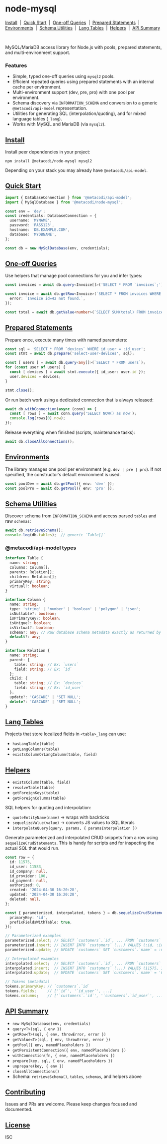 # node-mysql

[Install](#install)
&nbsp;|&nbsp; [Quick Start](#quick-start)
&nbsp;|&nbsp; [One-off Queries](#one-off-queries)
&nbsp;|&nbsp; [Prepared Statements](#prepared-statements)
&nbsp;|&nbsp; [Environments](#environments)
&nbsp;|&nbsp; [Schema Utilities](#schema-utilities)
&nbsp;|&nbsp; [Lang Tables](#lang-tables)
&nbsp;|&nbsp; [Helpers](#helpers)
&nbsp;|&nbsp; [API Summary](#api-summary)

<br />

MySQL/MariaDB access library for Node.js with pools, prepared statements, and multi-environment support.


### Features

- Simple, typed one-off queries using `mysql2` pools.
- Efficient repeated queries using prepared statements with an internal cache per environment.
- Multi-environment support (dev, pre, pro) with one pool per environment.
- Schema discovery via `INFORMATION_SCHEMA` and conversion to a generic `@metacodi/api-model` representation.
- Utilities for generating SQL (interpolation/quoting), and for mixed language tables (`_lang`).
- Works with MySQL and MariaDB (via `mysql2`).

## [Install](#node-mysql)

Install peer dependencies in your project:

```
npm install @metacodi/node-mysql mysql2
```

Depending on your stack you may already have `@metacodi/api-model`.

## [Quick Start](#node-mysql)

```typescript
import { DatabaseConnection } from '@metacodi/api-model';
import { MySqlDatabase } from '@metacodi/node-mysql';

const env = 'dev';
const credentials: DatabaseConnection = {
  username: 'MYNAME',
  password: 'PASS123',
  hostname: 'DB.EXAMPLE.COM',
  database: 'MYDBNAME',
};

const db = new MySqlDatabase(env, credentials);
```

## [One-off Queries](#node-mysql)

Use helpers that manage pool connections for you and infer types:

```typescript
const invoices = await db.query<Invoice[]>('SELECT * FROM `invoices`;');

const invoice = await db.getRow<Invoice>(`SELECT * FROM invoices WHERE id = 42;`, {
  error: `Invoice id=42 not found.`,
});

const total = await db.getValue<number>(`SELECT SUM(total) FROM invoices WHERE date = '2025-06-01';`);
```

## [Prepared Statements](#node-mysql)

Prepare once, execute many times with named parameters:

```typescript
const sql = 'SELECT * FROM `devices` WHERE id_user = :id_user';
const stmt = await db.prepare('select-user-devices', sql);

const [ users ] = await db.query<any[]>(`SELECT * FROM users`);
for (const user of users) {
  const [ devices ] = await stmt.execute({ id_user: user.id });
  user.devices = devices;
}

stmt.close();
```

Or run batch work using a dedicated connection that is always released:

```typescript
await db.withConnection(async (conn) => {
  const [ rows ] = await conn.query('SELECT NOW() as now');
  console.log(rows[0].now);
});
```

Release everything when finished (scripts, maintenance tasks):

```typescript
await db.closeAllConnections();
```

## [Environments](#node-mysql)

The library manages one pool per environment (e.g. `dev | pre | pro`). If not specified, the constructor’s default environment is used.

```typescript
const poolDev = await db.getPool({ env: 'dev' });
const poolPro = await db.getPool({ env: 'pro' });
```

## [Schema Utilities](#node-mysql)

Discover schema from `INFORMATION_SCHEMA` and access parsed `tables` and raw `schemas`:

```typescript
await db.retrieveSchema();
console.log(db.tables);  // generic `Table[]`
```

### @metacodi/api-model types

```typescript
interface Table {
  name: string;
  columns: Column[];
  parents: Relation[];
  children: Relation[];
  primaryKey: string;
  virtual?: boolean;
}
```

```typescript
interface Column {
  name: string;
  type: 'string' | 'number' | 'boolean' | 'polygon' | 'json';
  isNullable?: boolean;
  isPrimaryKey?: boolean;
  isUnique?: boolean;
  isVirtual?: boolean;
  schema?: any; // Raw database schema metadata exactly as returned by the engine/driver.
  default?: any;
}
```

```typescript
interface Relation {
  name: string;
  parent: {
    table: string; // Ex: `users`
    field: string; // Ex: `id`
  };
  child: {
    table: string; // Ex: `devices`
    field: string; // Ex: `id_user`
  };
  update?: 'CASCADE' | 'SET NULL';
  delete?: 'CASCADE' | 'SET NULL';
}
```

## [Lang Tables](#node-mysql)

Projects that store localized fields in `<table>_lang` can use:

- `hasLangTable(table)`
- `getLangColumns(table)`
- `existsColumnOrLangColumn(table, field)`

## [Helpers](#node-mysql)

- `existsColumn(table, field)`
- `resolveTable(table)`
- `getForeignKeys(table)`
- `getForeignColumns(table)`

SQL helpers for quoting and interpolation:

- `quoteEntityName(name)` → wraps with backticks
- `sequelizeValue(value)` → converts JS values to SQL literals
- `interpolateQuery(query, params, { paramsInterpolation })`

Generate parameterized and interpolated CRUD snippets from a row using `sequelizeCrudStatements`. This is handy for scripts and for inspecting the actual SQL that would run.

```typescript
const row = {
  id: 11575,
  id_user: 11583,
  id_company: null,
  id_provider: 100,
  id_payment: null,
  authorized: 0,
  created: '2024-04-30 16:20:28',
  updated: '2024-04-30 16:20:28',
  deleted: null,
};

const { parameterized, interpolated, tokens } = db.sequelizeCrudStatements('customers', row, {
  primaryKey: 'id',
  prefixFieldsWithTable: true,
});

// Parameterized examples
parameterized.select; // SELECT `customers`.`id`, ... FROM `customers`
parameterized.insert; // INSERT INTO `customers` (...) VALUES (:id, :id_user, ...)
parameterized.update; // UPDATE `customers` SET `customers`.`name` = :name, ... WHERE `customers`.`id` = :id

// Interpolated examples
interpolated.select;  // SELECT `customers`.`id`, ... FROM `customers` WHERE `customers`.`id` = 11575
interpolated.insert;  // INSERT INTO `customers` (...) VALUES (11575, 11583, null, 100, ...)
interpolated.update;  // UPDATE `customers` SET `customers`.`name` = 'Company, Inc.', ... WHERE `customers`.`id` = 11575

// Tokens (metadata)
tokens.primaryKey; // `customers`.`id`
tokens.fields;     // ['`id`', '`id_user`', ...]
tokens.columns;    // ['`customers`.`id`', '`customers`.`id_user`', ...]
```

## [API Summary](#node-mysql)

- `new MySqlDatabase(env, credentials)`
- `query<T>(sql, { env })`
- `getRow<T>(sql, { env, throwError, error })`
- `getValue<T>(sql, { env, throwError, error })`
- `getPool({ env, namedPlaceholders })`
- `getPersistentConnection({ env, namedPlaceholders })`
- `withConnection(fn, { env, namedPlaceholders })`
- `prepare(key, sql, { env, namedPlaceholders })`
- `unprepare(key, { env })`
- `closeAllConnections()`
- Schema: `retrieveSchema()`, `tables`, `schemas`, and helpers above

## [Contributing](#node-mysql)

Issues and PRs are welcome. Please keep changes focused and documented.

## [License](#node-mysql)
ISC
